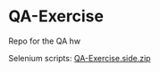 # QA-Exercise
Repo for the QA hw

Selenium scripts:
[QA-Exercise.side.zip](https://github.com/barronluis/QA-Exercise/files/8751513/QA-Exercise.side.zip)
